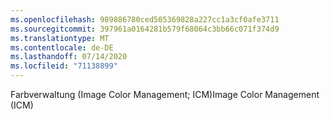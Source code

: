 ```yaml
---
ms.openlocfilehash: 989886780ced505369828a227cc1a3cf0afe3711
ms.sourcegitcommit: 397961a0164281b579f68064c3bb66c071f374d9
ms.translationtype: MT
ms.contentlocale: de-DE
ms.lasthandoff: 07/14/2020
ms.locfileid: "71138899"
---
```

<span data-ttu-id="ba271-101">Farbverwaltung (Image Color Management; ICM)</span><span class="sxs-lookup"><span data-stu-id="ba271-101">Image Color Management (ICM)</span></span>